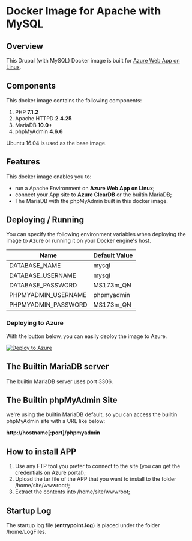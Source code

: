 # Docker Image for Apache with MySQL
## Overview
This Drupal (with MySQL) Docker image is built for [Azure Web App on Linux](https://docs.microsoft.com/en-us/azure/app-service-web/app-service-linux-intro).

## Components
This docker image contains the following components:

1. PHP          **7.1.2**
2. Apache HTTPD **2.4.25**
3. MariaDB      **10.0+**
4. phpMyAdmin   **4.6.6**

Ubuntu 16.04 is used as the base image.

## Features
This docker image enables you to:

- run a Apache Environment on **Azure Web App on Linux**;
- connect your App site to **Azure ClearDB** or the builtin MariaDB;
- The MariaDB with the phpMyAdmin built in this docker image.

## Deploying / Running
You can specify the following environment variables when deploying the image to Azure or running it on your Docker engine's host.

Name | Default Value
---- | -------------
DATABASE_NAME | mysql
DATABASE_USERNAME | mysql
DATABASE_PASSWORD | MS173m_QN
PHPMYADMIN_USERNAME | phpmyadmin
PHPMYADMIN_PASSWORD | MS173m_QN

### Deploying to Azure
With the button below, you can easily deploy the image to Azure.

[![Deploy to Azure](http://azuredeploy.net/deploybutton.png)](https://azuredeploy.net/)

## The Builtin MariaDB server
The builtin MariaDB server uses port 3306.

## The Builtin phpMyAdmin Site
we're using the builtin MariaDB default, so you can access the builtin phpMyAdmin site with a URL like below:

**http://hostname[:port]/phpmyadmin**

## How to install APP
1. Use any FTP tool you prefer to connect to the site (you can get the credentials on Azure portal);
2. Upload the tar file of the APP that you want to install to the folder /home/site/wwwroot/;
3. Extract the contents into /home/site/wwwroot;

## Startup Log
The startup log file (**entrypoint.log**) is placed under the folder /home/LogFiles.